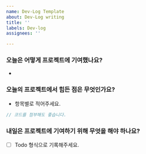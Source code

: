 ```yaml
---
name: Dev-Log Template
about: Dev-Log writing
title: ''
labels: Dev-log
assignees: ''

---
```


### 오늘은 어떻게 프로젝트에 기여했나요?
-
### 오늘의 프로젝트에서 힘든 점은 무엇인가요?
- 항목별로 적어주세요.

```js
// 코드를 첨부해도 좋습니다.
```
 
### 내일은 프로젝트에 기여하기 위해 무엇을 해야 하나요?
- [ ]  Todo 형식으로 기록해주세요.
